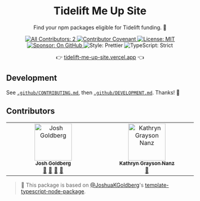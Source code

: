 <h1 align="center">Tidelift Me Up Site</h1>

<p align="center">Find your npm packages eligible for Tidelift funding. 💸</p>

<p align="center">
	<a href="#contributors" target="_blank">
<!-- prettier-ignore-start -->
<!-- ALL-CONTRIBUTORS-BADGE:START - Do not remove or modify this section -->
<img alt="All Contributors: 2" src="https://img.shields.io/badge/all_contributors-2-21bb42.svg" />
<!-- ALL-CONTRIBUTORS-BADGE:END -->
<!-- prettier-ignore-end -->
	</a>
	<a href="https://github.com/JoshuaKGoldberg/tidelift-me-up-site/blob/main/.github/CODE_OF_CONDUCT.md" target="_blank">
		<img alt="Contributor Covenant" src="https://img.shields.io/badge/code_of_conduct-enforced-21bb42" />
	</a>
	<a href="https://github.com/JoshuaKGoldberg/tidelift-me-up-site/blob/main/LICENSE.md" target="_blank">
	    <img alt="License: MIT" src="https://img.shields.io/github/license/JoshuaKGoldberg/tidelift-me-up-site?color=21bb42">
    </a>
	<a href="https://github.com/sponsors/JoshuaKGoldberg" target="_blank">
    	<img alt="Sponsor: On GitHub" src="https://img.shields.io/badge/sponsor-on_github-21bb42.svg" />
    </a>
	<img alt="Style: Prettier" src="https://img.shields.io/badge/style-prettier-21bb42.svg" />
    <img alt="TypeScript: Strict" src="https://img.shields.io/badge/typescript-strict-21bb42.svg" />
</p>

<p align="center">
	👉 <a href="https://tidelift-me-up-site.vercel.app">tidelift-me-up-site.vercel.app</a> 👈
</p>

## Development

See [`.github/CONTRIBUTING.md`](./.github/CONTRIBUTING.md), then [`.github/DEVELOPMENT.md`](./.github/DEVELOPMENT.md).
Thanks! 💖

## Contributors

<!-- spellchecker: disable -->
<!-- ALL-CONTRIBUTORS-LIST:START - Do not remove or modify this section -->
<!-- prettier-ignore-start -->
<!-- markdownlint-disable -->
<table>
  <tbody>
    <tr>
      <td align="center" valign="top" width="14.28%"><a href="http://www.joshuakgoldberg.com"><img src="https://avatars.githubusercontent.com/u/3335181?v=4?s=100" width="100px;" alt="Josh Goldberg"/><br /><sub><b>Josh Goldberg</b></sub></a><br /><a href="#tool-JoshuaKGoldberg" title="Tools">🔧</a> <a href="#design-JoshuaKGoldberg" title="Design">🎨</a> <a href="https://github.com/JoshuaKGoldberg/tidelift-me-up-site/issues?q=author%3AJoshuaKGoldberg" title="Bug reports">🐛</a> <a href="#maintenance-JoshuaKGoldberg" title="Maintenance">🚧</a></td>
      <td align="center" valign="top" width="14.28%"><a href="https://github.com/kathryngraysonnanz"><img src="https://avatars.githubusercontent.com/u/61242943?v=4?s=100" width="100px;" alt="Kathryn Grayson Nanz"/><br /><sub><b>Kathryn Grayson Nanz</b></sub></a><br /><a href="#design-kathryngraysonnanz" title="Design">🎨</a></td>
    </tr>
  </tbody>
</table>

<!-- markdownlint-restore -->
<!-- prettier-ignore-end -->

<!-- ALL-CONTRIBUTORS-LIST:END -->
<!-- spellchecker: enable -->

<!-- You can remove this notice if you don't want it 🙂 no worries! -->

> 💙 This package is based on [@JoshuaKGoldberg](https://github.com/JoshuaKGoldberg)'s [template-typescript-node-package](https://github.com/JoshuaKGoldberg/template-typescript-node-package).
